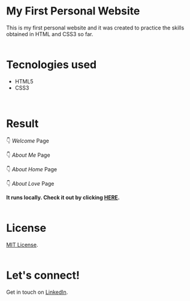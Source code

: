 # My First Personal Website
This is my first personal website and it was created to practice the skills obtained in HTML and CSS3 so far.
<br /> 
<br /> 
# Tecnologies used
* HTML5
* CSS3
<br /> 


# Result
:point_down: _Welcome_ Page

:point_down: _About Me_ Page

:point_down: _About Home_ Page

:point_down: _About Love_ Page 

**It runs locally. Check it out by clicking [HERE](https://alessandraburckhalter.github.io/My-Personal-Website/).**
<br /> 
<br /> 
# License
[MIT License](https://opensource.org/licenses/MIT).
<br /> 
<br /> 
# Let's connect!
Get in touch on [LinkedIn](https://www.linkedin.com/in/alessandra-burckhalter/).

